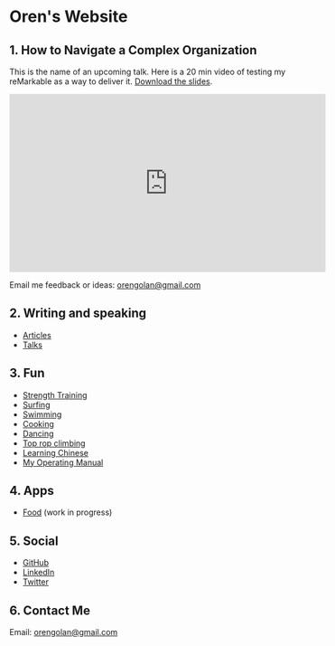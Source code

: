<!-- numbers -->

# Oren's Website

## 1. How to Navigate a Complex Organization
This is the name of an upcoming talk. Here is a 20 min video of testing my reMarkable as a way to deliver it. [Download the slides](articles/navigate-complex-organization/).

<iframe width="560" height="315" src="https://www.youtube.com/embed/_dG5X4SK_Sc" frameborder="0" allowfullscreen></iframe>

Email me feedback or ideas: <orengolan@gmail.com>

## 2. Writing and speaking
* [Articles](articles/)
* [Talks](talks/)

## 3. Fun
* [Strength Training](strength-training/)
* [Surfing](surf/)
* [Swimming](swim/)
* [Cooking](cook/)
* [Dancing](dance/)
* [Top rop climbing](top-rope/)
* [Learning Chinese](chinese/)
* [My Operating Manual](operating-manual/)

## 4. Apps
* [Food](https://oren.github.io/food/) (work in progress)

## 5. Social

* [GitHub](https://www.github.com/oren)
* [LinkedIn](https://www.linkedin.com/in/orengolan)
* [Twitter](https://www.twitter.com/oreng)

## 6. Contact Me
Email: <orengolan@gmail.com>

